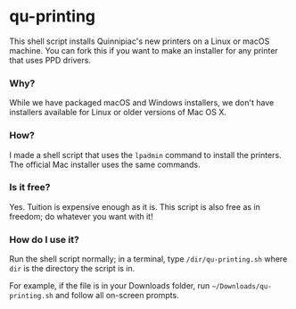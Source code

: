 # qu-printing

This shell script installs Quinnipiac's new printers on a Linux or macOS machine. You can fork this if you want to make an installer for any printer that uses PPD drivers.

### Why?

While we have packaged macOS and Windows installers, we don't have installers available for Linux or older versions of Mac OS X.

### How?

I made a shell script that uses the `lpadmin` command to install the printers. The official Mac installer uses the same commands.

### Is it free?

Yes. Tuition is expensive enough as it is. This script is also free as in freedom; do whatever you want with it!

### How do I use it?

Run the shell script normally; in a terminal, type ` /dir/qu-printing.sh ` where ` dir ` is the directory the script is in.

For example, if the file is in your Downloads folder, run `~/Downloads/qu-printing.sh` and follow all on-screen prompts.
